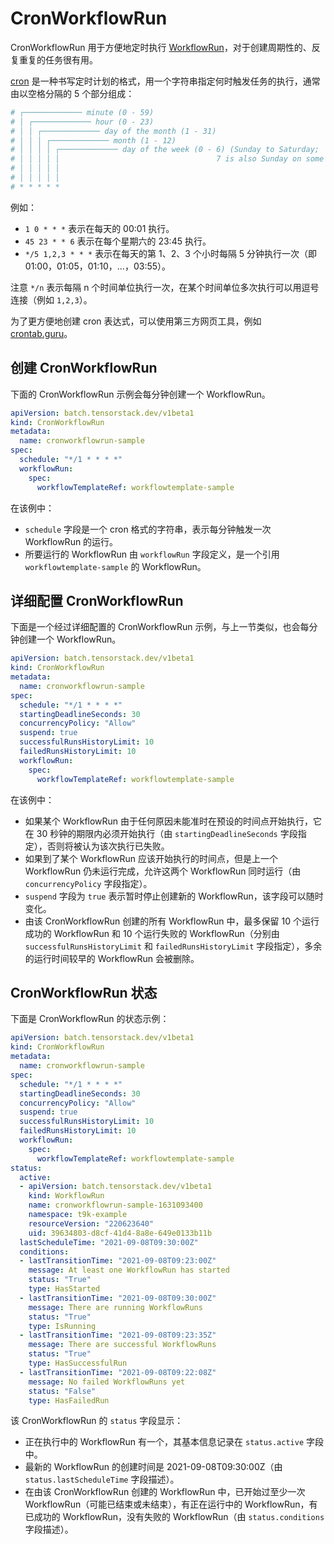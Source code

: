 # CronWorkflowRun

CronWorkflowRun 用于方便地定时执行 [WorkflowRun](./workflowrun.md)，对于创建周期性的、反复重复的任务很有用。

<a target="_blank" rel="noopener noreferrer" href="https://en.wikipedia.org/wiki/Cron">cron</a> 是一种书写定时计划的格式，用一个字符串指定何时触发任务的执行，通常由以空格分隔的 5 个部分组成：

```bash
# ┌───────────── minute (0 - 59)
# │ ┌───────────── hour (0 - 23)
# │ │ ┌───────────── day of the month (1 - 31)
# │ │ │ ┌───────────── month (1 - 12)
# │ │ │ │ ┌───────────── day of the week (0 - 6) (Sunday to Saturday;
# │ │ │ │ │                                   7 is also Sunday on some systems)
# │ │ │ │ │
# │ │ │ │ │
# * * * * *
```

例如：

* `1 0 * * *` 表示在每天的 00:01 执行。
* `45 23 * * 6` 表示在每个星期六的 23:45 执行。
* `*/5 1,2,3 * * *` 表示在每天的第 1、2、3 个小时每隔 5 分钟执行一次（即 01:00，01:05，01:10，...，03:55）。

注意 `*/n` 表示每隔 n 个时间单位执行一次，在某个时间单位多次执行可以用逗号连接（例如 `1,2,3`）。

为了更方便地创建 cron 表达式，可以使用第三方网页工具，例如 <a target="_blank" rel="noopener noreferrer" href="https://crontab.guru">crontab.guru</a>。


## 创建 CronWorkflowRun

下面的 CronWorkflowRun 示例会每分钟创建一个 WorkflowRun。

```yaml
apiVersion: batch.tensorstack.dev/v1beta1
kind: CronWorkflowRun
metadata:
  name: cronworkflowrun-sample
spec:
  schedule: "*/1 * * * *"
  workflowRun:
    spec:
      workflowTemplateRef: workflowtemplate-sample
```

在该例中：

* `schedule` 字段是一个 cron 格式的字符串，表示每分钟触发一次 WorkflowRun 的运行。
* 所要运行的 WorkflowRun 由 `workflowRun` 字段定义，是一个引用 `workflowtemplate-sample` 的 WorkflowRun。

## 详细配置 CronWorkflowRun

下面是一个经过详细配置的 CronWorkflowRun 示例，与上一节类似，也会每分钟创建一个 WorkflowRun。

```yaml
apiVersion: batch.tensorstack.dev/v1beta1
kind: CronWorkflowRun
metadata:
  name: cronworkflowrun-sample
spec:
  schedule: "*/1 * * * *"
  startingDeadlineSeconds: 30
  concurrencyPolicy: "Allow"
  suspend: true
  successfulRunsHistoryLimit: 10
  failedRunsHistoryLimit: 10
  workflowRun:
    spec:
      workflowTemplateRef: workflowtemplate-sample
```

在该例中：

* 如果某个 WorkflowRun 由于任何原因未能准时在预设的时间点开始执行，它在 30 秒钟的期限内必须开始执行（由 `startingDeadlineSeconds` 字段指定），否则将被认为该次执行已失败。
* 如果到了某个 WorkflowRun 应该开始执行的时间点，但是上一个 WorkflowRun 仍未运行完成，允许这两个 WorkflowRun 同时运行（由 `concurrencyPolicy` 字段指定）。
* `suspend` 字段为 `true` 表示暂时停止创建新的 WorkflowRun，该字段可以随时变化。
* 由该 CronWorkflowRun 创建的所有 WorkflowRun 中，最多保留 10 个运行成功的 WorkflowRun 和 10 个运行失败的 WorkflowRun（分别由 `successfulRunsHistoryLimit` 和 `failedRunsHistoryLimit` 字段指定），多余的运行时间较早的 WorkflowRun 会被删除。

## CronWorkflowRun 状态

下面是 CronWorkflowRun 的状态示例：

```yaml
apiVersion: batch.tensorstack.dev/v1beta1
kind: CronWorkflowRun
metadata:
  name: cronworkflowrun-sample
spec:
  schedule: "*/1 * * * *"
  startingDeadlineSeconds: 30
  concurrencyPolicy: "Allow"
  suspend: true
  successfulRunsHistoryLimit: 10
  failedRunsHistoryLimit: 10
  workflowRun:
    spec:
      workflowTemplateRef: workflowtemplate-sample
status:
  active:
  - apiVersion: batch.tensorstack.dev/v1beta1
    kind: WorkflowRun
    name: cronworkflowrun-sample-1631093400
    namespace: t9k-example
    resourceVersion: "220623640"
    uid: 39634803-d8cf-41d4-8a8e-649e0133b11b
  lastScheduleTime: "2021-09-08T09:30:00Z"
  conditions:
  - lastTransitionTime: "2021-09-08T09:23:00Z"
    message: At least one WorkflowRun has started
    status: "True"
    type: HasStarted
  - lastTransitionTime: "2021-09-08T09:30:00Z"
    message: There are running WorkflowRuns
    status: "True"
    type: IsRunning
  - lastTransitionTime: "2021-09-08T09:23:35Z"
    message: There are successful WorkflowRuns
    status: "True"
    type: HasSuccessfulRun
  - lastTransitionTime: "2021-09-08T09:22:08Z"
    message: No failed WorkflowRuns yet
    status: "False"
    type: HasFailedRun
```

该 CronWorkflowRun 的 `status` 字段显示：

* 正在执行中的 WorkflowRun 有一个，其基本信息记录在 `status.active` 字段中。
* 最新的 WorkflowRun 的创建时间是 2021-09-08T09:30:00Z（由 `status.lastScheduleTime` 字段描述）。
* 在由该 CronWorkflowRun 创建的 WorkflowRun 中，已开始过至少一次 WorkflowRun（可能已结束或未结束），有正在运行中的 WorkflowRun，有已成功的 WorkflowRun，没有失败的 WorkflowRun（由 `status.conditions` 字段描述）。
